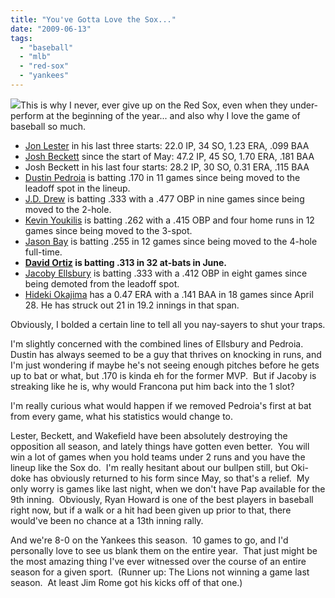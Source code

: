 ```yaml
---
title: "You've Gotta Love the Sox..."
date: "2009-06-13"
tags:
  - "baseball"
  - "mlb"
  - "red-sox"
  - "yankees"
---
```


![](images/redsox.jpg)This is why I never, ever give up on the Red Sox, even when they under-perform at the beginning of the year... and also why I love the game of baseball so much.

- [Jon Lester](http://www.sbnation.com/mlb/players/1057/Jon_Lester) in his last three starts: 22.0 IP, 34 SO, 1.23 ERA, .099 BAA
- [Josh Beckett](http://www.sbnation.com/mlb/players/294/Josh_Beckett) since the start of May: 47.2 IP, 45 SO, 1.70 ERA, .181 BAA
- Josh Beckett in his last four starts: 28.2 IP, 30 SO, 0.31 ERA, .115 BAA
- [Dustin Pedroia](http://www.sbnation.com/mlb/players/173/Dustin_Pedroia) is batting .170 in 11 games since being moved to the leadoff spot in the lineup.
- [J.D. Drew](http://www.sbnation.com/mlb/players/176/J_D_Drew) is batting .333 with a .477 OBP in nine games since being moved to the 2-hole.
- [Kevin Youkilis](http://www.sbnation.com/mlb/players/175/Kevin_Youkilis) is batting .262 with a .415 OBP and four home runs in 12 games since being moved to the 3-spot.
- [Jason Bay](http://www.sbnation.com/mlb/players/361/Jason_Bay) is batting .255 in 12 games since being moved to the 4-hole full-time.
- **[David Ortiz](http://www.sbnation.com/mlb/players/291/David_Ortiz) is batting .313 in 32 at-bats in June.**
- [Jacoby Ellsbury](http://www.sbnation.com/mlb/players/290/Jacoby_Ellsbury) is batting .333 with a .412 OBP in eight games since being demoted from the leadoff spot.
- [Hideki Okajima](http://www.sbnation.com/mlb/players/301/Hideki_Okajima) has a 0.47 ERA with a .141 BAA in 18 games since April 28. He has struck out 21 in 19.2 innings in that span.

Obviously, I bolded a certain line to tell all you nay-sayers to shut your traps.

I'm slightly concerned with the combined lines of Ellsbury and Pedroia.  Dustin has always seemed to be a guy that thrives on knocking in runs, and I'm just wondering if maybe he's not seeing enough pitches before he gets up to bat or what, but .170 is kinda eh for the former MVP.  But if Jacoby is streaking like he is, why would Francona put him back into the 1 slot?

I'm really curious what would happen if we removed Pedroia's first at bat from every game, what his statistics would change to.

Lester, Beckett, and Wakefield have been absolutely destroying the opposition all season, and lately things have gotten even better.  You will win a lot of games when you hold teams under 2 runs and you have the lineup like the Sox do.  I'm really hesitant about our bullpen still, but Oki-doke has obviously returned to his form since May, so that's a relief.  My only worry is games like last night, when we don't have Pap available for the 9th inning.  Obviously, Ryan Howard is one of the best players in baseball right now, but if a walk or a hit had been given up prior to that, there would've been no chance at a 13th inning rally.

And we're 8-0 on the Yankees this season.  10 games to go, and I'd personally love to see us blank them on the entire year.  That just might be the most amazing thing I've ever witnessed over the course of an entire season for a given sport.  (Runner up: The Lions not winning a game last season.  At least Jim Rome got his kicks off of that one.)
